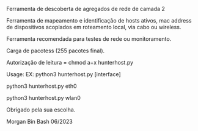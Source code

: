 Ferramenta de descoberta de agregados de rede de camada 2

Ferramenta de mapeamento e identificação de hosts ativos, mac address de dispositivos acoplados em roteamento local, via cabo ou wireless.

Ferramenta recomendada para testes de rede ou monitoramento.

Carga de pacotess (255 pacotes final). 

Autorização de leitura = chmod a+x hunterhost.py

Usage:
EX: python3 hunterhost.py [interface]

python3 hunterhost.py eth0

python3 hunterhost.py wlan0

Obrigado pela sua escolha.

Morgan Bin Bash
06/2023
